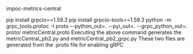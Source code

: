 impoc-metrics-central

pip install grpcio==1.59.3
pip install grpcio-tools==1.59.3
python -m grpc_tools.protoc -I proto --python_out=. --pyi_out=. --grpc_python_out=.  proto/
metricCentral.proto
Executing the above command generates the metricCentral_pb2.py and metricCentral_pb2_grpc.py
These two files are generated from the .proto file for enabling gRPC